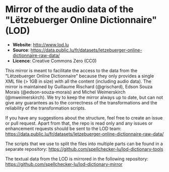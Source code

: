 Mirror of the audio data of the "Lëtzebuerger Online Dictionnaire" (LOD)
=

- **Website**: http://www.lod.lu
- **Source**: https://data.public.lu/fr/datasets/letzebuerger-online-dictionnaire-raw-data/
- **Licence**: Creative Commons Zero (CC0)

This mirror is meant to facilitate the access to the data from the "Lëtzebuerger Online Dictionnaire" because they only provides a single XML file (> 1GB in size) with all the content (including audio data).
The mirror is maintained by Guillaume Rischard (@grischard), Edson Souza Morais (@edson-souza-morais) and Michel Weimerskirch (@mweimerskirch).
We try to keep the mirror always up to date, but can not give any guarantees as to the correctness of the transformations and the reliability of the transformation scripts.

If you have any suggestions about the structure, feel free to create an issue or pull request.
Apart from that, the repo is read only and any issues or enhancement requests should be sent to the LOD team: https://data.public.lu/fr/datasets/letzebuerger-online-dictionnaire-raw-data/

The scripts that we use to split the files into multiple parts can be found in a separate repository: https://github.com/spellchecker-lu/lod-dictionary-tools

The textual data from the LOD is mirrored in the following repository: https://github.com/spellchecker-lu/lod-dictionary-mirror
